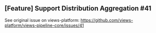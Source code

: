 ## [Feature] Support Distribution Aggregation #41

See original issue on views-platform: https://github.com/views-platform/views-pipeline-core/issues/41

